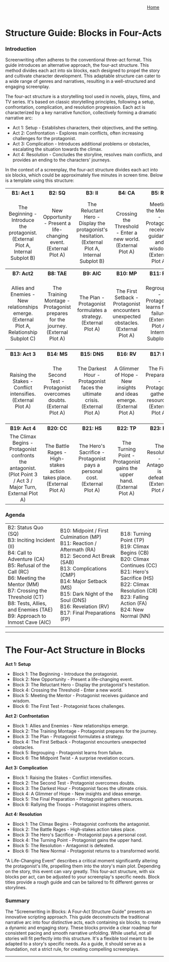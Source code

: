 <!-- Main container with right alignment -->
<div style="margin: 0; padding: 0;"></div>
<div align="right" style="display: flex; flex-wrap: wrap; justify-content: right; align-items: right; gap: 1em; margin: 1em 0;">
    <a href="https://openstorystudio.com">Home</a><br><br>
</div>

# Structure Guide: Blocks in Four-Acts

### Introduction

Screenwriting often adheres to the conventional three-act format. This guide introduces an alternative approach, the four-act structure. This method divides each act into six blocks, each designed to propel the story and cultivate character development. This adaptable structure can cater to a wide range of genres and narratives, resulting in a well-structured and engaging screenplay.

The four-act structure is a storytelling tool used in novels, plays, films, and TV series. It's based on classic storytelling principles, following a setup, confrontation, complication, and resolution progression. Each act is characterized by a key narrative function, collectively forming a dramatic narrative arc:

- Act 1: Setup - Establishes characters, their objectives, and the setting.
- Act 2: Confrontation - Explores main conflicts, often increasing challenges for the protagonist.
- Act 3: Complication - Introduces additional problems or obstacles, escalating the situation towards the climax.
- Act 4: Resolution - Concludes the storyline, resolves main conflicts, and provides an ending to the characters' journeys.

In the context of a screenplay, the four-act structure divides each act into six blocks, which could be approximately five minutes in screen time. Below is a template using this structure:

<table>
  <tr>
    <th align="center">B1: Act 1</th>
    <th align="center">B2: SQ</th>
    <th align="center">B3: II</th>
    <th align="center">B4: CA</th>
    <th align="center">B5: RC</th>
    <th align="center">B6: TP</th>
  </tr>
  <tr>
    <td align="center">The Beginning - Introduce the protagonist. <br> (External Plot A, Internal Subplot B)</td>
    <td align="center">New Opportunity - Present a life-changing event. <br> (External Plot A)</td>
    <td align="center">The Reluctant Hero - Display the protagonist's hesitation. <br> (External Plot A, Internal Subplot B)</td>
    <td align="center">Crossing the Threshold - Enter a new world. <br> (External Plot A)</td>
    <td align="center">Meeting the Mentor - Protagonist receives guidance and wisdom. <br> (External Plot A)</td>
    <td align="center">The First Test - Protagonist faces challenges. <br> (Plot Point 1 / Act 1 / First Major Turn, External Plot A)</td>
  </tr>
  <tr>
    <th align="center">B7: Act2</th>
    <th align="center">B8: TAE</th>
    <th align="center">B9: AIC</th>
    <th align="center">B10: MP</th>
    <th align="center">B11: RA</th>
    <th align="center">B12: TP</th>
  </tr>
  <tr>
    <td align="center">Allies and Enemies - New relationships emerge. <br> (External Plot A, Relationship Subplot C)</td>
    <td align="center">The Training Montage - Protagonist prepares for the journey. <br> (External Plot A)</td>
    <td align="center">The Plan - Protagonist formulates a strategy. <br> (External Plot A)</td>
    <td align="center">The First Setback - Protagonist encounters unexpected obstacles. <br> (External Plot A)</td>
    <td align="center">Regrouping - Protagonist learns from failure. <br> (External Plot A, Internal Subplot B)</td>
    <td align="center">The Midpoint Twist - A surprise revelation occurs. <br> (Plot Point 2 / Act 2 / Major Turn, External Plot A)</td>
  </tr>
  <tr>
    <th align="center">B13: Act 3</th>
    <th align="center">B14: MS</th>
    <th align="center">B15: DNS</th>
    <th align="center">B16: RV</th>
    <th align="center">B17: FP</th>
    <th align="center">B18: TP</th>
  </tr>
  <tr>
    <td align="center">Raising the Stakes - Conflict intensifies. <br> (External Plot A)</td>
    <td align="center">The Second Test - Protagonist overcomes doubts. <br> (External Plot A)</td>
    <td align="center">The Darkest Hour - Protagonist faces the ultimate crisis. <br> (External Plot A)</td>
    <td align="center">A Glimmer of Hope - New insights and ideas emerge. <br> (External Plot A)</td>
    <td align="center">The Final Preparation - Protagonist gathers resources. <br> (External Plot A)</td>
    <td align="center">Rallying the Troops - Protagonist inspires others. <br> (Plot Point 3 / Act 3 / Major Turn, External Plot A)</td>
  </tr>
  <tr>
    <th align="center">B19: Act 4</th>
    <th align="center">B20: CC</th>
    <th align="center">B21: HS</th>
    <th align="center">B22: TP</th>
    <th align="center">B23: FA</th>
    <th align="center">B24: NN</th>
  </tr>
  <tr>
    <td align="center">The Climax Begins - Protagonist confronts the antagonist. <br> (Plot Point 3 / Act 3 / Major Turn, External Plot A)</td>
    <td align="center">The Battle Rages - High-stakes action takes place. <br> (External Plot A)</td>
    <td align="center">The Hero's Sacrifice - Protagonist pays a personal cost. <br> (External Plot A)</td>
    <td align="center">The Turning Point - Protagonist gains the upper hand. <br> (External Plot A)</td>
    <td align="center">The Resolution - Antagonist is defeated. <br> (External Plot A)</td>
    <td align="center">The New Normal - Protagonist returns to a transformed world. <br> (External Plot A)</td>
  </tr>
</table>

### Agenda

<table>
  <tr>
    <td>B2: Status Quo (SQ)<br>
        B3: Inciting Incident (II)<br>
        B4: Call to Adventure (CA)<br>
        B5: Refusal of the Call (RC)<br>
        B6: Meeting the Mentor (MM)<br>
        B7: Crossing the Threshold (CT)<br>
        B8: Tests, Allies, and Enemies (TAE)<br>
        B9: Approach to Inmost Cave (AIC)</td>
    <td>B10: Midpoint / First Culmination (MP)<br>
        B11: Reaction / Aftermath (RA)<br>
        B12: Second Act Break (SAB)<br>
        B13: Complications (CMP)<br>
        B14: Major Setback (MS)<br>
        B15: Dark Night of the Soul (DNS)<br>
        B16: Revelation (RV)<br>
        B17: Final Preparations (FP)</td>
    <td>B18: Turning Point (TP)<br>
        B19: Climax Begins (CB)<br>
        B20: Climax Continues (CC)<br>
        B21: Hero's Sacrifice (HS)<br>
        B22: Climax Resolution (CR)<br>
        B23: Falling Action (FA)<br>
        B24: New Normal (NN)<br>
        </td>
  </tr>
</table>

---

# The Four-Act Structure in Blocks

**Act 1: Setup**

- Block 1: The Beginning - Introduce the protagonist.
- Block 2: New Opportunity - Present a life-changing event.
- Block 3: The Reluctant Hero - Display the protagonist's hesitation.
- Block 4: Crossing the Threshold - Enter a new world.
- Block 5: Meeting the Mentor - Protagonist receives guidance and wisdom.
- Block 6: The First Test - Protagonist faces challenges.

**Act 2: Confrontation**

- Block 1: Allies and Enemies - New relationships emerge.
- Block 2: The Training Montage - Protagonist prepares for the journey.
- Block 3: The Plan - Protagonist formulates a strategy.
- Block 4: The First Setback - Protagonist encounters unexpected obstacles.
- Block 5: Regrouping - Protagonist learns from failure.
- Block 6: The Midpoint Twist - A surprise revelation occurs.

**Act 3: Complication**

- Block 1: Raising the Stakes - Conflict intensifies.
- Block 2: The Second Test - Protagonist overcomes doubts.
- Block 3: The Darkest Hour - Protagonist faces the ultimate crisis.
- Block 4: A Glimmer of Hope - New insights and ideas emerge.
- Block 5: The Final Preparation - Protagonist gathers resources.
- Block 6: Rallying the Troops - Protagonist inspires others.

**Act 4: Resolution**

- Block 1: The Climax Begins - Protagonist confronts the antagonist.
- Block 2: The Battle Rages - High-stakes action takes place.
- Block 3: The Hero's Sacrifice - Protagonist pays a personal cost.
- Block 4: The Turning Point - Protagonist gains the upper hand.
- Block 5: The Resolution - Antagonist is defeated.
- Block 6: The New Normal - Protagonist returns to a transformed world.

"A Life-Changing Event" describes a critical moment significantly altering the protagonist's life, propelling them into the story's main plot. Depending on the story, this event can vary greatly. This four-act structure, with six blocks per act, can be adjusted to your screenplay's specific needs. Block titles provide a rough guide and can be tailored to fit different genres or storylines.

### Summary

The "Screenwriting in Blocks: A Four-Act Structure Guide" presents an innovative scripting approach. This guide deconstructs the traditional narrative arc into four distinctive acts, each containing six blocks, to create a dynamic and engaging story. These blocks provide a clear roadmap for consistent pacing and smooth narrative unfolding. While useful, not all stories will fit perfectly into this structure. It's a flexible tool meant to be adapted to a story's specific needs. As a guide, it should serve as a foundation, not a strict rule, for creating compelling screenplays.

---
